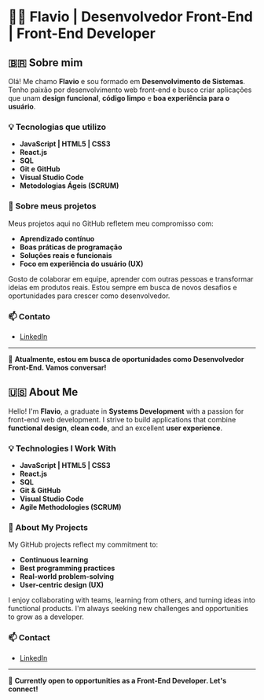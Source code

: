 # 👨‍💻 Flavio | Desenvolvedor Front-End | Front-End Developer

## 🇧🇷 Sobre mim

Olá! Me chamo **Flavio** e sou formado em **Desenvolvimento de Sistemas**. Tenho paixão por desenvolvimento web front-end e busco criar aplicações que unam **design funcional**, **código limpo** e **boa experiência para o usuário**.

### 💡 Tecnologias que utilizo

- **JavaScript | HTML5 | CSS3**
- **React.js**
- **SQL**
- **Git e GitHub**
- **Visual Studio Code**
- **Metodologias Ágeis (SCRUM)**

### 🚀 Sobre meus projetos

Meus projetos aqui no GitHub refletem meu compromisso com:

- **Aprendizado contínuo**
- **Boas práticas de programação**
- **Soluções reais e funcionais**
- **Foco em experiência do usuário (UX)**

Gosto de colaborar em equipe, aprender com outras pessoas e transformar ideias em produtos reais. Estou sempre em busca de novos desafios e oportunidades para crescer como desenvolvedor.

### 📫 Contato


- [LinkedIn](https://www.linkedin.com/in/flavio-luiz-fernandes-vieira-04391731a/)

---

🚀 **Atualmente, estou em busca de oportunidades como Desenvolvedor Front-End. Vamos conversar!**  

## 🇺🇸 About Me

Hello! I'm **Flavio**, a graduate in **Systems Development** with a passion for front-end web development. I strive to build applications that combine **functional design**, **clean code**, and an excellent **user experience**.

### 💡 Technologies I Work With

- **JavaScript | HTML5 | CSS3**
- **React.js**
- **SQL**
- **Git & GitHub**
- **Visual Studio Code**
- **Agile Methodologies (SCRUM)**

### 🚀 About My Projects

My GitHub projects reflect my commitment to:

- **Continuous learning**
- **Best programming practices**
- **Real-world problem-solving**
- **User-centric design (UX)**

I enjoy collaborating with teams, learning from others, and turning ideas into functional products. I'm always seeking new challenges and opportunities to grow as a developer.

### 📫 Contact

- [LinkedIn](https://www.linkedin.com/in/flavio-luiz-fernandes-vieira-04391731a/)

---


🚀 **Currently open to opportunities as a Front-End Developer. Let's connect!**
